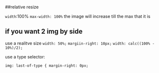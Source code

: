 ##relative resize

`width`:100%
`max-width: 100%` the image will increase till the max that it is

## if you want 2 img by side
use a realitve size
`width: 50%;`
`margiin-right: 10px;`
`width: calc((100% - 10%)/2);`

use a type selector:

`img: last-of-type {
margin-right: 0px;`
